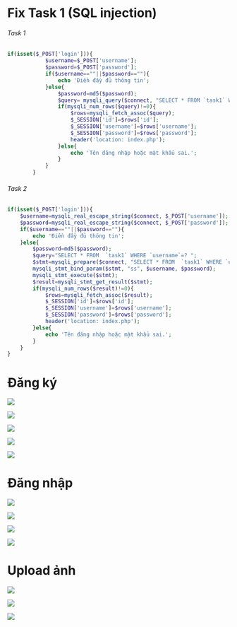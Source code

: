 
# Fix Task 1 (SQL injection)
###### Task 1
```php
if(isset($_POST['login'])){
            $username=$_POST['username'];
            $password=$_POST['password'];
            if($username==""||$password==""){
                echo 'Điền đầy đủ thông tin';
            }else{
                $password=md5($password);
                $query= mysqli_query($connect, "SELECT * FROM `task1` WHERE username='$username'AND password='$password'");
                if(mysqli_num_rows($query)!=0){
                    $rows=mysqli_fetch_assoc($query);
                    $_SESSION['id']=$rows['id'];
                    $_SESSION['username']=$rows['username'];
                    $_SESSION['password']=$rows['password'];
                    header('location: index.php');
                }else{
                    echo 'Tên đăng nhập hoặc mật khẩu sai.';
                }
            }
        }
```

###### Task 2
```php
if(isset($_POST['login'])){
    $username=mysqli_real_escape_string($connect, $_POST['username']);
    $password=mysqli_real_escape_string($connect, $_POST['password']);
    if($username==""||$password==""){
        echo 'Điền đầy đủ thông tin';
    }else{
        $password=md5($password);
        $query="SELECT * FROM  `task1` WHERE `username`=? ";
        $stmt=mysqli_prepare($connect, "SELECT * FROM  `task1` WHERE `username`=? AND `password`=?");
        mysqli_stmt_bind_param($stmt, "ss", $username, $password);
        mysqli_stmt_execute($stmt);
        $result=mysqli_stmt_get_result($stmt);
        if(mysqli_num_rows($result)!=0){
            $rows=mysqli_fetch_assoc($result);
            $_SESSION['id']=$rows['id'];
            $_SESSION['username']=$rows['username'];
            $_SESSION['password']=$rows['password'];
            header('location: index.php');
        }else{
            echo 'Tên đăng nhập hoặc mật khẩu sai.';
        }
    }
}
```

# Đăng ký
![](https://i.imgur.com/uCTcTRk.png)

![](https://i.imgur.com/6cYs5Pi.png)

![](https://i.imgur.com/ojAidfT.png)

![](https://i.imgur.com/rTibOcp.png)

![](https://i.imgur.com/WDdz8H0.png)

# Đăng nhập
![](https://i.imgur.com/5KSVRAi.png)

![](https://i.imgur.com/TtLqVb0.png)

![](https://i.imgur.com/5RO6K0t.png)

![](https://i.imgur.com/j8wbVGw.png)

# Upload ảnh
![](https://i.imgur.com/yi8wIPd.png)

![](https://i.imgur.com/QucSD3q.png)

![](https://i.imgur.com/P35vKri.jpg)





